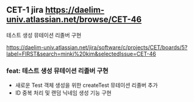 ## CET-1 jira https://daelim-univ.atlassian.net/browse/CET-46
테스트 생성 뮤테이션 리졸버 구현

https://daelim-univ.atlassian.net/jira/software/c/projects/CET/boards/5?label=FIRST&search=minki%20kim&selectedIssue=CET-46

### feat: 테스트 생성 뮤테이션 리졸버 구현

- 새로운 Test 객체 생성을 위한 createTest 뮤테이션 리졸버 추가
- ID 중복 처리 및 랜덤 닉네임 생성 기능 구현

